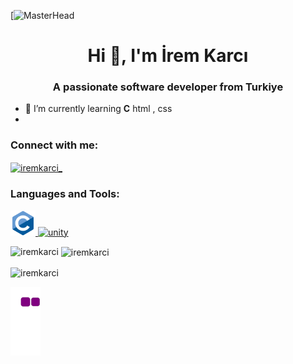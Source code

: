 [![MasterHead](http:https://media.licdn.com/dms/image/D4D16AQG6T92gjjtBKg/profile-displaybackgroundimage-shrink_350_1400/0/1674153278110?e=1694044800&v=beta&t=zr4ocpFETLMm0fzf01dNZDsQgzzfajZuJSEtGUgWh70)
<h1 align="center">Hi 👋, I'm İrem Karcı</h1>
<h3 align="center">A passionate software developer from Turkiye</h3>

- 🌱 I’m currently learning **C** html , css
- 

<h3 align="left">Connect with me:</h3>
<p align="left">
<a href="https://instagram.com/iremkarci_" target="blank"><img align="center" src="https://raw.githubusercontent.com/rahuldkjain/github-profile-readme-generator/master/src/images/icons/Social/instagram.svg" alt="iremkarci_" height="30" width="40" /></a>
</p>

<h3 align="left">Languages and Tools:</h3>
<p align="left"> <a href="https://www.cprogramming.com/" target="_blank" rel="noreferrer"> <img src="https://raw.githubusercontent.com/devicons/devicon/master/icons/c/c-original.svg" alt="c" width="40" height="40"/> </a> <a href="https://unity.com/" target="_blank" rel="noreferrer"> <img src="https://www.vectorlogo.zone/logos/unity3d/unity3d-icon.svg" alt="unity" width="40" height="40"/> </a> </p>

<p><img align="left" src="https://github-readme-stats.vercel.app/api/top-langs?username=iremkarci&show_icons=true&locale=en&layout=compact" alt="iremkarci" /></p>

<p>&nbsp;<img align="center" src="https://github-readme-stats.vercel.app/api?username=iremkarci&show_icons=true&locale=en" alt="iremkarci" /></p>

<p><img align="center" src="https://github-readme-streak-stats.herokuapp.com/?user=iremkarci&" alt="iremkarci" /></p>

![snake gif](https://github.com/iremkarci/iremkarci/blob/output/github-contribution-grid-snake.gif)
